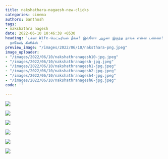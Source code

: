 ```yaml
---
title: nakshathara-nagaesh-new-clicks
categories: cinema
authors: Santhosh
tags:
- nakshathra nagesh
date: 2022-06-10 10:46:38 +0530
heading: 'பக்கா Wife-மெட்டீரியல் நீங்க! இவ்ளோ அழகா இருந்த நாங்க என்ன பண்ண! நக்‌ஷத்ரா
  நாகேஷ் கிளிக்ஸ் '
preview_image: "/images/2022/06/10/naksthara-png.jpeg"
image_uploader:
- "/images/2022/06/10/nakshathranagesh10-jpg.jpeg"
- "/images/2022/06/10/nakshathranagesh-jpg.jpeg"
- "/images/2022/06/10/nakshathranagesh1-jpg.jpeg"
- "/images/2022/06/10/nakshathranagesh2-jpg.jpeg"
- "/images/2022/06/10/nakshathranagesh4-jpg.jpeg"
- "/images/2022/06/10/nakshathranagesh6-jpg.jpeg"
code: ''

---
```

![](/images/2022/06/10/nakshathranagesh-jpg.jpeg)

![](/images/2022/06/10/nakshathranagesh1-jpg.jpeg)

![](/images/2022/06/10/nakshathranagesh10-jpg.jpeg)

![](/images/2022/06/10/nakshathranagesh2-jpg.jpeg)

![](/images/2022/06/10/nakshathranagesh4-jpg.jpeg)

![](/images/2022/06/10/nakshathranagesh6-jpg.jpeg)
